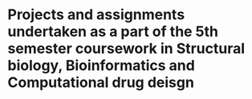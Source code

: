 # Projects and assignments undertaken as a part of the 5th semester coursework in Structural biology, Bioinformatics and Computational drug deisgn
